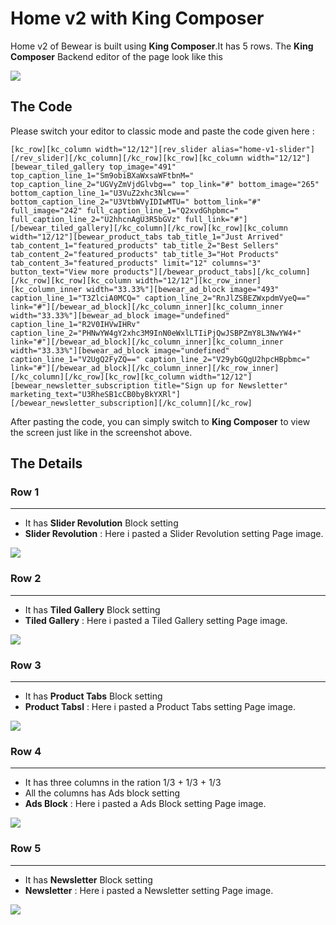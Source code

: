# Home v2 with King Composer

Home v2 of Bewear is built using **King Composer**.It has 5 rows. The **King Composer** Backend editor of the page look like this

![](http://transvelo.github.io/docs/bewear/images/kc-home-v2.png)

## The Code

Please switch your editor to classic mode and paste the code given here :

```
[kc_row][kc_column width="12/12"][rev_slider alias="home-v1-slider"][/rev_slider][/kc_column][/kc_row][kc_row][kc_column width="12/12"][bewear_tiled_gallery top_image="491" top_caption_line_1="Sm9obiBXaWxsaWFtbnM=" top_caption_line_2="UGVyZmVjdGlvbg==" top_link="#" bottom_image="265" bottom_caption_line_1="U3VuZ2xhc3Nlcw==" bottom_caption_line_2="U3VtbWVyIDIwMTU=" bottom_link="#" full_image="242" full_caption_line_1="Q2xvdGhpbmc=" full_caption_line_2="U2hhcnAgU3R5bGVz" full_link="#"][/bewear_tiled_gallery][/kc_column][/kc_row][kc_row][kc_column width="12/12"][bewear_product_tabs tab_title_1="Just Arrived" tab_content_1="featured_products" tab_title_2="Best Sellers" tab_content_2="featured_products" tab_title_3="Hot Products" tab_content_3="featured_products" limit="12" columns="3" button_text="View more products"][/bewear_product_tabs][/kc_column][/kc_row][kc_row][kc_column width="12/12"][kc_row_inner][kc_column_inner width="33.33%"][bewear_ad_block image="493" caption_line_1="T3ZlciA0MCQ=" caption_line_2="RnJlZSBEZWxpdmVyeQ==" link="#"][/bewear_ad_block][/kc_column_inner][kc_column_inner width="33.33%"][bewear_ad_block image="undefined" caption_line_1="R2V0IHVwIHRv" caption_line_2="PHNwYW4gY2xhc3M9InN0eWxlLTIiPjQwJSBPZmY8L3NwYW4+" link="#"][/bewear_ad_block][/kc_column_inner][kc_column_inner width="33.33%"][bewear_ad_block image="undefined" caption_line_1="V2UgQ2FyZQ==" caption_line_2="V29ybGQgU2hpcHBpbmc=" link="#"][/bewear_ad_block][/kc_column_inner][/kc_row_inner][/kc_column][/kc_row][kc_row][kc_column width="12/12"][bewear_newsletter_subscription title="Sign up for Newsletter" marketing_text="U3RheSB1cCB0byBkYXRl"][/bewear_newsletter_subscription][/kc_column][/kc_row]
```

After pasting the code, you can simply switch to **King Composer** to view the screen just like in the screenshot above.
## The Details

### Row 1
---
* It has **Slider Revolution** Block setting
* **Slider Revolution** : Here i pasted a Slider Revolution setting Page image.

![](http://transvelo.github.io/docs/bewear/images/kc-slider-setting.png)

### Row 2
---
* It has **Tiled Gallery** Block setting
* **Tiled Gallery** : Here i pasted a Tiled Gallery setting Page image.

![](http://transvelo.github.io/docs/bewear/images/kc-tiled-gallery-setting.png)

### Row 3
---
* It has **Product Tabs** Block setting
* **Product Tabsl** : Here i pasted a Product Tabs setting Page image.

![](http://transvelo.github.io/docs/bewear/images/kc-product-tabs-setting.png)

### Row 4
---
* It has three columns in the ration 1/3 + 1/3 + 1/3
* All the columns has Ads block setting
* **Ads Block** : Here i pasted a Ads Block setting Page image.

![](http://transvelo.github.io/docs/bewear/images/kc-ads-block-setting.png)

### Row 5
---
* It has **Newsletter** Block setting
* **Newsletter** : Here i pasted a Newsletter setting Page image.

![](http://transvelo.github.io/docs/bewear/images/kc-newsletter-setting.png)




